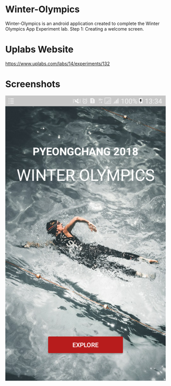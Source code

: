 # Winter-Olympics
Winter-Olympics is an android application created to complete the Winter Olympics App Experiment lab. Step 1: Creating a welcome screen. 

# Uplabs Website
https://www.uplabs.com/labs/14/experiments/132

# Screenshots
![Screenshot](https://github.com/PabiMoloi/Winter-Olympics/blob/master/app/src/main/res/drawable/welcomeScreen.png)

